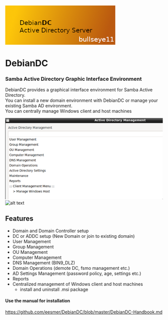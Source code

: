 ![alt text](screenshots/DebianDC_Logo.png "DebianDC")
<br>
# DebianDC
### Samba Active Directory Graphic Interface Environment<br>
DebianDC provides a graphical interface environment for Samba Active Directory.<br>
You can install a new domain environment with DebianDC or manage your existing Samba AD environment.<br>
You can centrally manage Windows client and host machines<br>

![alt text](screenshots/manager-1.png "DebianDC Main Menu")
![alt text](screenshots/manager-2.png "DebianDC User Management Menu")

## Features
- Domain and Domain Controller setup
- DC or ADDC setup (New Domain or join to existing domain)
- User Management
- Group Management
- OU Management
- Computer Management
- DNS Management (BIN9_DLZ)
- Domain Operations (demote DC, fsmo management etc.)
- AD Settings Management (password policy, age, settings etc.)
- Reports
- Centralized management of Windows client and host machines
	- install and uninstall .msi package

#### Use the manual for installation
https://github.com/eesmer/DebianDC/blob/master/DebianDC-Handbook.md
